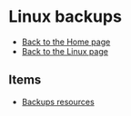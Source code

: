 # Linux backups

- [Back to the Home page](../../README.md)
- [Back to the Linux page](../README.md)

## Items
- [Backups resources](Backups%20resources.md)
